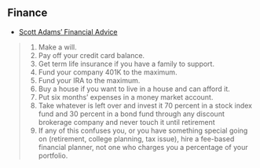 ## Finance

* [Scott Adams’ Financial Advice](https://www.mattcutts.com/blog/scott-adams-financial-advice/)


>  1.  Make a will.
>  2.  Pay off your credit card balance.
>  3.  Get term life insurance if you have a family to support.
>  4.  Fund your company 401K to the maximum.
>  5.  Fund your IRA to the maximum.
>  6.  Buy a house if you want to live in a house and can afford it.
>  7.  Put six months’ expenses in a money market account.
>  8.  Take whatever is left over and invest it 70 percent in a stock index fund and 30 percent in a bond fund through any discount brokerage company and never touch it until retirement
>  9.  If any of this confuses you, or you have something special going on (retirement, college planning, tax issue), hire a fee-based financial planner, not one who charges you a percentage of your portfolio.

